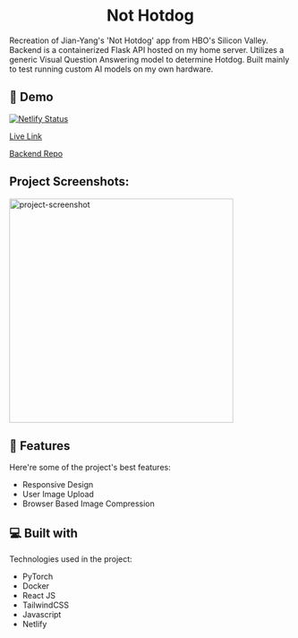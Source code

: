 <h1 align="center" id="title">Not Hotdog</h1>

<p id="description">Recreation of Jian-Yang's 'Not Hotdog' app from HBO's Silicon Valley. Backend is a containerized Flask API hosted on my home server. Utilizes a generic Visual Question Answering model to determine Hotdog. Built mainly to test running custom AI models on my own hardware.</p>

<h2>🚀 Demo</h2>

[![Netlify Status](https://api.netlify.com/api/v1/badges/607d6845-cb75-4c5a-a277-190b713a13b7/deploy-status)](https://app.netlify.com/sites/magnificent-melomakarona-f9ab22/deploys)

[Live Link](https://nothotdog.josephrisk.com/)

[Backend Repo](https://github.com/j0srisk/seefood-backend)

<h2>Project Screenshots:</h2>

<img src="https://github.com/j0srisk/personal-site/blob/main/src/assets/images/projects/not-hotdog.png?raw=true" alt="project-screenshot" width="400" height="auto">

  
  
<h2>🧐 Features</h2>

Here're some of the project's best features:

*   Responsive Design 
*   User Image Upload
*   Browser Based Image Compression

  
  
<h2>💻 Built with</h2>

Technologies used in the project:

*   PyTorch
*   Docker
*   React JS
*   TailwindCSS
*   Javascript
*   Netlify
